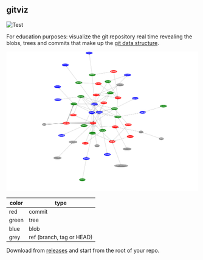 ## gitviz

![Test](https://github.com/riezebosch/gitviz/workflows/Test/badge.svg)

For education purposes: visualize the git repository real time revealing the blobs, trees and commits that make up
the [git data structure](https://eagain.net/articles/git-for-computer-scientists/).

![graph](img/graph.png)

color | type
------|-------
red   | commit
green | tree
blue  | blob
grey  | ref (branch, tag or HEAD)

Download from [releases](../../releases) and start from the root of your repo.